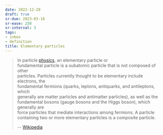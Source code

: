 ```yaml
---
date: 2022-12-29
draft: true
sr-due: 2023-03-16
sr-ease: 250
sr-interval: 3
tags:
- inbox
- definition
title: Elementary particles
---
```

   
> In particle [physics](./physics.md), an elementary particle or   
> fundamental particle is a subatomic particle that is not composed of other   
> particles. Particles currently thought to be elementary include electrons, the   
> fundamental fermions (quarks, leptons, antiquarks, and antileptons, which   
> generally are matter particles and antimatter particles), as well as the   
> fundamental bosons (gauge bosons and the Higgs boson), which generally are   
> force particles that mediate interactions among fermions. A particle   
> containing two or more elementary particles is a composite particle.   
>   
> -- [Wikipedia](https://en.wikipedia.org/wiki/Elementary_particle)